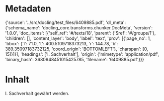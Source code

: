 # Metadaten
{'source': '../src/docling/test_files/6409885.pdf', 'dl_meta': {'schema_name': 'docling_core.transforms.chunker.DocMeta', 'version': '1.0.0', 'doc_items': [{'self_ref': '#/texts/18', 'parent': {'$ref': '#/groups/1'}, 'children': [], 'content_layer': 'body', 'label': 'text', 'prov': [{'page_no': 1, 'bbox': {'l': 71.0, 't': 400.5109718373213, 'r': 144.78, 'b': 389.35097183732125, 'coord_origin': 'BOTTOMLEFT'}, 'charspan': [0, 15]}]}], 'headings': ['I. Sachverhalt'], 'origin': {'mimetype': 'application/pdf', 'binary_hash': 3680948451015425785, 'filename': '6409885.pdf'}}}

# Inhalt
I. Sachverhalt
gewährt werden.